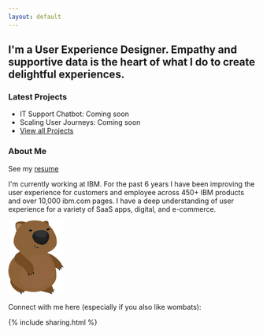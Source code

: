 ```yaml
---
layout: default
---
```


## I'm a User Experience Designer. Empathy and supportive data is the heart of what I do to create delightful experiences.

### Latest Projects

- IT Support Chatbot: Coming soon
- Scaling User Journeys: Coming soon
- [View all Projects](/projects/allprojects)


### About Me
See my [resume](/resume)


I'm currently working at IBM. For the past 6 years I have been improving the user experience for customers and employee across 450+ IBM products and over 10,000 ibm.com pages. I have a deep understanding of user experience for a variety of SaaS apps, digital, and e-commerce. 


<div id="wombat">
<img src="/images/standalonewombat.png" height="150"/>
</div>

Connect with me here (especially if you also like wombats):

{% include sharing.html %}
